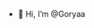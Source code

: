 - 👋 Hi, I’m @Goryaa

<!---
Goryaa/Goryaa is a ✨ special ✨ repository because its `README.md` (this file) appears on your GitHub profile.
You can click the Preview link to take a look at your changes.
--->
